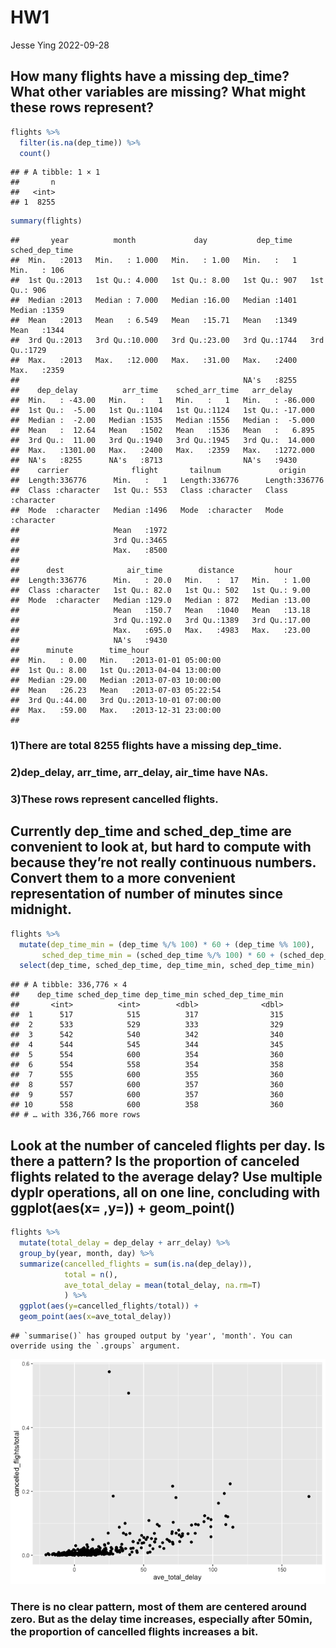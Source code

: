 HW1
================
Jesse Ying
2022-09-28

## How many flights have a missing dep_time? What other variables are missing? What might these rows represent?

``` r
flights %>% 
  filter(is.na(dep_time)) %>% 
  count()
```

    ## # A tibble: 1 × 1
    ##       n
    ##   <int>
    ## 1  8255

``` r
summary(flights)
```

    ##       year          month             day           dep_time    sched_dep_time
    ##  Min.   :2013   Min.   : 1.000   Min.   : 1.00   Min.   :   1   Min.   : 106  
    ##  1st Qu.:2013   1st Qu.: 4.000   1st Qu.: 8.00   1st Qu.: 907   1st Qu.: 906  
    ##  Median :2013   Median : 7.000   Median :16.00   Median :1401   Median :1359  
    ##  Mean   :2013   Mean   : 6.549   Mean   :15.71   Mean   :1349   Mean   :1344  
    ##  3rd Qu.:2013   3rd Qu.:10.000   3rd Qu.:23.00   3rd Qu.:1744   3rd Qu.:1729  
    ##  Max.   :2013   Max.   :12.000   Max.   :31.00   Max.   :2400   Max.   :2359  
    ##                                                  NA's   :8255                 
    ##    dep_delay          arr_time    sched_arr_time   arr_delay       
    ##  Min.   : -43.00   Min.   :   1   Min.   :   1   Min.   : -86.000  
    ##  1st Qu.:  -5.00   1st Qu.:1104   1st Qu.:1124   1st Qu.: -17.000  
    ##  Median :  -2.00   Median :1535   Median :1556   Median :  -5.000  
    ##  Mean   :  12.64   Mean   :1502   Mean   :1536   Mean   :   6.895  
    ##  3rd Qu.:  11.00   3rd Qu.:1940   3rd Qu.:1945   3rd Qu.:  14.000  
    ##  Max.   :1301.00   Max.   :2400   Max.   :2359   Max.   :1272.000  
    ##  NA's   :8255      NA's   :8713                  NA's   :9430      
    ##    carrier              flight       tailnum             origin         
    ##  Length:336776      Min.   :   1   Length:336776      Length:336776     
    ##  Class :character   1st Qu.: 553   Class :character   Class :character  
    ##  Mode  :character   Median :1496   Mode  :character   Mode  :character  
    ##                     Mean   :1972                                        
    ##                     3rd Qu.:3465                                        
    ##                     Max.   :8500                                        
    ##                                                                         
    ##      dest              air_time        distance         hour      
    ##  Length:336776      Min.   : 20.0   Min.   :  17   Min.   : 1.00  
    ##  Class :character   1st Qu.: 82.0   1st Qu.: 502   1st Qu.: 9.00  
    ##  Mode  :character   Median :129.0   Median : 872   Median :13.00  
    ##                     Mean   :150.7   Mean   :1040   Mean   :13.18  
    ##                     3rd Qu.:192.0   3rd Qu.:1389   3rd Qu.:17.00  
    ##                     Max.   :695.0   Max.   :4983   Max.   :23.00  
    ##                     NA's   :9430                                  
    ##      minute        time_hour                  
    ##  Min.   : 0.00   Min.   :2013-01-01 05:00:00  
    ##  1st Qu.: 8.00   1st Qu.:2013-04-04 13:00:00  
    ##  Median :29.00   Median :2013-07-03 10:00:00  
    ##  Mean   :26.23   Mean   :2013-07-03 05:22:54  
    ##  3rd Qu.:44.00   3rd Qu.:2013-10-01 07:00:00  
    ##  Max.   :59.00   Max.   :2013-12-31 23:00:00  
    ## 

### 1)There are total 8255 flights have a missing dep_time.

### 2)dep_delay, arr_time, arr_delay, air_time have NAs.

### 3)These rows represent cancelled flights.

## Currently dep_time and sched_dep_time are convenient to look at, but hard to compute with because they’re not really continuous numbers. Convert them to a more convenient representation of number of minutes since midnight.

``` r
flights %>% 
  mutate(dep_time_min = (dep_time %/% 100) * 60 + (dep_time %% 100),
       sched_dep_time_min = (sched_dep_time %/% 100) * 60 + (sched_dep_time %% 100)) %>% 
  select(dep_time, sched_dep_time, dep_time_min, sched_dep_time_min)
```

    ## # A tibble: 336,776 × 4
    ##    dep_time sched_dep_time dep_time_min sched_dep_time_min
    ##       <int>          <int>        <dbl>              <dbl>
    ##  1      517            515          317                315
    ##  2      533            529          333                329
    ##  3      542            540          342                340
    ##  4      544            545          344                345
    ##  5      554            600          354                360
    ##  6      554            558          354                358
    ##  7      555            600          355                360
    ##  8      557            600          357                360
    ##  9      557            600          357                360
    ## 10      558            600          358                360
    ## # … with 336,766 more rows

## Look at the number of canceled flights per day. Is there a pattern? Is the proportion of canceled flights related to the average delay? Use multiple dyplr operations, all on one line, concluding with ggplot(aes(x= ,y=)) + geom_point()

``` r
flights %>%
  mutate(total_delay = dep_delay + arr_delay) %>% 
  group_by(year, month, day) %>% 
  summarize(cancelled_flights = sum(is.na(dep_delay)),
            total = n(),
            ave_total_delay = mean(total_delay, na.rm=T)
            ) %>% 
  ggplot(aes(y=cancelled_flights/total)) +
  geom_point(aes(x=ave_total_delay))
```

    ## `summarise()` has grouped output by 'year', 'month'. You can override using the `.groups` argument.

![](HW1_files/figure-gfm/unnamed-chunk-3-1.png)<!-- -->

### There is no clear pattern, most of them are centered around zero. But as the delay time increases, especially after 50min, the proportion of cancelled flights increases a bit.
